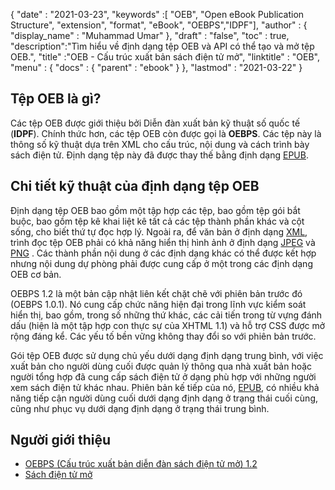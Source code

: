 {
  "date" : "2021-03-23",
  "keywords" :[ "OEB", "Open eBook Publication Structure", "extension", "format", "eBook", "OEBPS","IDPF"],
  "author" : {
    "display_name" : "Muhammad Umar"
},
  "draft" : "false",
  "toc" : true,
  "description":"Tìm hiểu về định dạng tệp OEB và API có thể tạo và mở tệp OEB.",
  "title" :"OEB - Cấu trúc xuất bản sách điện tử mở",
  "linktitle" : "OEB",
  "menu" : {
    "docs" : {
      "parent" : "ebook"
}
},
  "lastmod" : "2021-03-22"
}

## Tệp OEB là gì?

Các tệp OEB được giới thiệu bởi Diễn đàn xuất bản kỹ thuật số quốc tế (**IDPF**). Chính thức hơn, các tệp OEB còn được gọi là **OEBPS**. Các tệp này là thông số kỹ thuật dựa trên XML cho cấu trúc, nội dung và cách trình bày sách điện tử. Định dạng tệp này đã được thay thế bằng định dạng [EPUB](/vi/ebook/epub/).

## Chi tiết kỹ thuật của định dạng tệp OEB

Định dạng tệp OEB bao gồm một tập hợp các tệp, bao gồm tệp gói bắt buộc, bao gồm tệp kê khai liệt kê tất cả các tệp thành phần khác và cột sống, cho biết thứ tự đọc hợp lý. Ngoài ra, để văn bản ở định dạng [XML](/vi/web/xml/), trình đọc tệp OEB phải có khả năng hiển thị hình ảnh ở định dạng [JPEG](/vi/image/jpeg/) và [PNG](/vi/image/png/) . Các thành phần nội dung ở các định dạng khác có thể được kết hợp nhưng nội dung dự phòng phải được cung cấp ở một trong các định dạng OEB cơ bản.

OEBPS 1.2 là một bản cập nhật liên kết chặt chẽ với phiên bản trước đó (OEBPS 1.0.1). Nó cung cấp chức năng hiện đại trong lĩnh vực kiểm soát hiển thị, bao gồm, trong số những thứ khác, các cải tiến trong từ vựng đánh dấu (hiện là một tập hợp con thực sự của XHTML 1.1) và hỗ trợ CSS được mở rộng đáng kể. Các yếu tố bền vững không thay đổi so với phiên bản trước.
  

Gói tệp OEB được sử dụng chủ yếu dưới dạng định dạng trung bình, với việc xuất bản cho người dùng cuối được quản lý thông qua nhà xuất bản hoặc người tổng hợp đã cung cấp sách điện tử ở dạng phù hợp với những người xem sách điện tử khác nhau. Phiên bản kế tiếp của nó, [EPUB](/vi/ebook/epub/), có nhiều khả năng tiếp cận người dùng cuối dưới dạng định dạng ở trạng thái cuối cùng, cũng như phục vụ dưới dạng định dạng ở trạng thái trung bình.

## Người giới thiệu

* [OEBPS (Cấu trúc xuất bản diễn đàn sách điện tử mở) 1.2](https://www.loc.gov/preservation/digital/formats/fdd/fdd000171.shtml)
* [Sách điện tử mở](https://en.wikipedia.org/wiki/Open_eBook)


